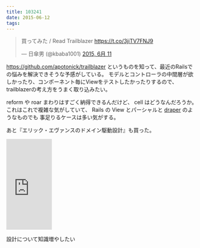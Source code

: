 ```yaml
---
title: 103241
date: 2015-06-12
tags:
---
```


<blockquote class="twitter-tweet" lang="ja"><p lang="ja" dir="ltr">買ってみた / Read Trailblazer <a href="https://t.co/3jiTV7FNJ9">https://t.co/3jiTV7FNJ9</a></p>&mdash; 日傘男 (@kbaba1001) <a href="https://twitter.com/kbaba1001/status/608856836683386880">2015, 6月 11</a></blockquote>
<script async src="//platform.twitter.com/widgets.js" charset="utf-8"></script>

https://github.com/apotonick/trailblazer というものを知って、最近のRailsでの悩みを解決できそうな予感がしている。
モデルとコントローラの中間層が欲しかったり、コンポーネント毎にViewをテストしたかったりするので、
trailblazerの考え方をうまく取り込みたい。

reform や roar まわりはすごく納得できるんだけど、 cell はどうなんだろうか。
これはこれで複雑な気がしていて、 Rails の View とパーシャルと [draper](https://github.com/drapergem/draper) のようなものでも
事足りるケースは多い気がする。

あと『エリック・エヴァンスのドメイン駆動設計』も買った。

<iframe src="http://rcm-fe.amazon-adsystem.com/e/cm?t=samidar-22&o=9&p=8&l=as1&asins=B00GRKD6XU&ref=qf_sp_asin_til&fc1=000000&IS2=1&lt1=_blank&m=amazon&lc1=0000FF&bc1=000000&bg1=FFFFFF&f=ifr" style="width:120px;height:240px;" scrolling="no" marginwidth="0" marginheight="0" frameborder="0"></iframe>

設計について知識増やしたい
